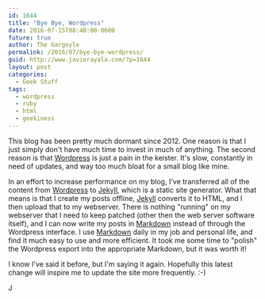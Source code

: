 ```yaml
---
id: 1644
title: "Bye Bye, Wordpress"
date: 2016-07-15T08:40:00-0600
future: true
author: The Gargoyle
permalink: /2016/07/bye-bye-wordpress/
guid: http://www.javierayala.com/?p=1644
layout: post
categories:
  - Geek Stuff
tags:
  - wordpress
  - ruby
  - html
  - geekiness
---
```


This blog has been pretty much dormant since 2012.  One reason is that I just simply don't have much time to invest in much of anything.  The second reason is that [Wordpress](http://www.wordpress.org/) is just a pain in the keister.  It's slow, constantly in need of updates, and way too much bloat for a small blog like mine.

In an effort to increase performance on my blog, I've transferred all of the content from [Wordpress](http://www.wordpress.org/) to [Jekyll](https://jekyllrb.com/), which is a static site generator.  What that means is that I create my posts offline, [Jekyll](https://jekyllrb.com/) converts it to HTML, and I then upload that to my webserver.  There is nothing "running" on my webserver that I need to keep patched (other then the web server software itself), and I can now write my posts in [Markdown](https://en.wikipedia.org/wiki/Markdown) instead of through the Wordpress interface.  I use [Markdown](https://en.wikipedia.org/wiki/Markdown) daily in my job and personal life, and find it much easy to use and more efficient.  It took me some time to "polish" the Wordpress export into the appropriate Markdown, but it was worth it!

I know I've said it before, but I'm saying it again.  Hopefully this latest change will inspire me to update the site more frequently.  :-)

J
